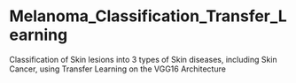 # Melanoma_Classification_Transfer_Learning
Classification of Skin lesions into 3 types of Skin diseases, including Skin Cancer, using Transfer Learning on the VGG16 Architecture
